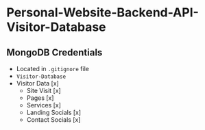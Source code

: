 # Personal-Website-Backend-API-Visitor-Database

## MongoDB Credentials

- Located in `.gitignore` file
- `Visitor-Database`
- Visitor Data [x]
  - Site Visit [x]
  - Pages [x]
  - Services [x]
  - Landing Socials [x]
  - Contact Socials [x]
